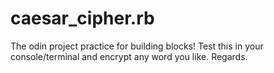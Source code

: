 # caesar_cipher.rb
The odin project practice for building blocks! Test this in your console/terminal and encrypt any word you like.
Regards.
